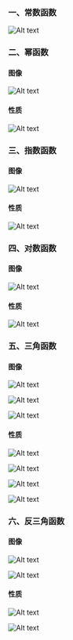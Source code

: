 ### 一、常数函数
![Alt text](./image/image.png)

### 二、幂函数
#### 图像
![Alt text](./image/1691764175221.png)

#### 性质
![Alt text](./image/1691764290274.png)

### 三、指数函数
#### 图像
![Alt text](./image/1691764395391.png)

#### 性质
![Alt text](./image/1691764429809.png)


### 四、对数函数
#### 图像
![Alt text](./image/1691764481507.png)

#### 性质
![Alt text](./image/1691764511437.png)

### 五、三角函数
#### 图像
![Alt text](./image/1691764592176.png)

![Alt text](./image/1691764657360.png)

![Alt text](./image/1691764710701.png)

#### 性质
![Alt text](./image/1691764617262.png)

![Alt text](./image/1691764678832.png)

![Alt text](./image/1691764751200.png)

![Alt text](./image/1691764768751.png)

### 六、反三角函数
#### 图像
![Alt text](./image/1691764792091.png)

![Alt text](./image/1691764832976.png)

#### 性质
![Alt text](./image/1691764808822.png)

![Alt text](./image/1691764843922.png)

<style>
    /* 在这里添加自定义样式 */
.page .theme-default-content {
  max-width: none;
}
.page-meta {
    display: none;
}
</style>

